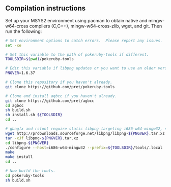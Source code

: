## Compilation instructions

Set up your MSYS2 environment using pacman to obtain native and mingw-w64-cross compilers (C,C++), mingw-w64-cross-zlib, wget, and git.  Then run the following:
```bash
# Set environment options to catch errors.  Please report any issues.
set -xe

# Set this variable to the path of pokeruby-tools if different.
TOOLSDIR=$(pwd)/pokeruby-tools

# Edit this variable if libpng updates or you want to use an older version of libpng.
PNGVER=1.6.37

# Clone this repository if you haven't already.
git clone https://github.com/pret/pokeruby-tools

# Clone and install agbcc if you haven't already.
git clone https://github.com/pret/agbcc
cd agbcc
sh build.sh
sh install.sh ${TOOLSDIR}
cd ..

# gbagfx and rsfont require static libpng targeting i686-w64-mingw32, so we compile it here.
wget http://prdownloads.sourceforge.net/libpng/libpng-${PNGVER}.tar.xz
tar -xJf libpng-${PNGVER}.tar.xz
cd libpng-${PNGVER}
./configure --host=i686-w64-mingw32 --prefix=${TOOLSDIR}/tools/.local
make
make install
cd ..

# Now build the tools.
cd pokeruby-tools
sh build.sh
```
